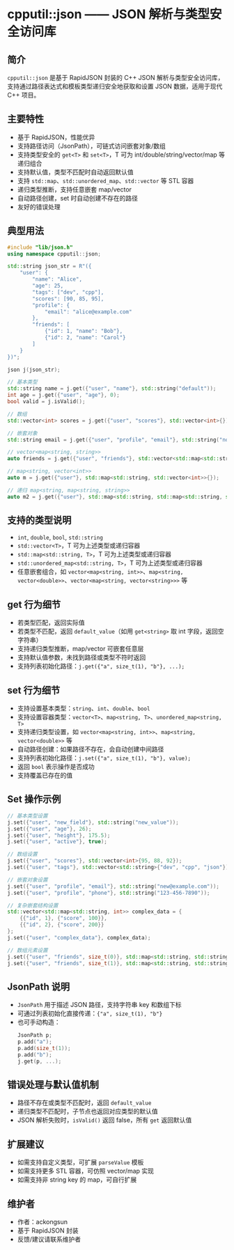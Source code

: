 # cpputil::json —— JSON 解析与类型安全访问库

## 简介

`cpputil::json` 是基于 RapidJSON 封装的 C++ JSON 解析与类型安全访问库，支持通过路径表达式和模板类型递归安全地获取和设置 JSON 数据，适用于现代 C++ 项目。

## 主要特性
- 基于 RapidJSON，性能优异
- 支持路径访问（JsonPath），可链式访问嵌套对象/数组
- 支持类型安全的 `get<T>` 和 `set<T>`，T 可为 int/double/string/vector/map 等递归组合
- 支持默认值，类型不匹配时自动返回默认值
- 支持 `std::map`、`std::unordered_map`、`std::vector` 等 STL 容器
- 递归类型推断，支持任意嵌套 map/vector
- 自动路径创建，set 时自动创建不存在的路径
- 友好的错误处理

## 典型用法

```cpp
#include "lib/json.h"
using namespace cpputil::json;

std::string json_str = R"({
    "user": {
        "name": "Alice",
        "age": 25,
        "tags": ["dev", "cpp"],
        "scores": [90, 85, 95],
        "profile": {
            "email": "alice@example.com"
        },
        "friends": [
            {"id": 1, "name": "Bob"},
            {"id": 2, "name": "Carol"}
        ]
    }
})";

json j(json_str);

// 基本类型
std::string name = j.get({"user", "name"}, std::string("default"));
int age = j.get({"user", "age"}, 0);
bool valid = j.isValid();

// 数组
std::vector<int> scores = j.get({"user", "scores"}, std::vector<int>{});

// 嵌套对象
std::string email = j.get({"user", "profile", "email"}, std::string("none"));

// vector<map<string, string>>
auto friends = j.get({"user", "friends"}, std::vector<std::map<std::string, std::string>>{});

// map<string, vector<int>>
auto m = j.get({"user"}, std::map<std::string, std::vector<int>>{});

// 递归 map<string, map<string, string>>
auto m2 = j.get({"user"}, std::map<std::string, std::map<std::string, std::string>>{});
```

## 支持的类型说明

- `int`, `double`, `bool`, `std::string`
- `std::vector<T>`，T 可为上述类型或递归容器
- `std::map<std::string, T>`，T 可为上述类型或递归容器
- `std::unordered_map<std::string, T>`，T 可为上述类型或递归容器
- 任意嵌套组合，如 `vector<map<string, int>>`、`map<string, vector<double>>`、`vector<map<string, vector<string>>>` 等

## get<T> 行为细节

- 若类型匹配，返回实际值
- 若类型不匹配，返回 `default_value`（如用 `get<string>` 取 int 字段，返回空字符串）
- 支持递归类型推断，map/vector 可嵌套任意层
- 支持默认值参数，未找到路径或类型不符时返回
- 支持列表初始化路径：`j.get({"a", size_t(1), "b"}, ...);`

## set<T> 行为细节

- 支持设置基本类型：`string`、`int`、`double`、`bool`
- 支持设置容器类型：`vector<T>`、`map<string, T>`、`unordered_map<string, T>`
- 支持递归类型设置，如 `vector<map<string, int>>`、`map<string, vector<double>>` 等
- 自动路径创建：如果路径不存在，会自动创建中间路径
- 支持列表初始化路径：`j.set({"a", size_t(1), "b"}, value);`
- 返回 `bool` 表示操作是否成功
- 支持覆盖已存在的值

## Set 操作示例

```cpp
// 基本类型设置
j.set({"user", "new_field"}, std::string("new_value"));
j.set({"user", "age"}, 26);
j.set({"user", "height"}, 175.5);
j.set({"user", "active"}, true);

// 数组设置
j.set({"user", "scores"}, std::vector<int>{95, 88, 92});
j.set({"user", "tags"}, std::vector<std::string>{"dev", "cpp", "json"});

// 嵌套对象设置
j.set({"user", "profile", "email"}, std::string("new@example.com"));
j.set({"user", "profile", "phone"}, std::string("123-456-7890"));

// 复杂嵌套结构设置
std::vector<std::map<std::string, int>> complex_data = {
    {{"id", 1}, {"score", 100}},
    {{"id", 2}, {"score", 200}}
};
j.set({"user", "complex_data"}, complex_data);

// 数组元素设置
j.set({"user", "friends", size_t(0)}, std::map<std::string, std::string>{{"name", "David"}});
j.set({"user", "friends", size_t(1)}, std::map<std::string, std::string>{{"name", "Eve"}});
```

## JsonPath 说明

- `JsonPath` 用于描述 JSON 路径，支持字符串 key 和数组下标
- 可通过列表初始化直接传递：`{"a", size_t(1), "b"}`
- 也可手动构造：
  ```cpp
  JsonPath p;
  p.add("a");
  p.add(size_t(1));
  p.add("b");
  j.get(p, ...);
  ```

## 错误处理与默认值机制

- 路径不存在或类型不匹配时，返回 `default_value`
- 递归类型不匹配时，子节点也返回对应类型的默认值
- JSON 解析失败时，`isValid()` 返回 false，所有 `get` 返回默认值

## 扩展建议

- 如需支持自定义类型，可扩展 `parseValue` 模板
- 如需支持更多 STL 容器，可仿照 vector/map 实现
- 如需支持非 string key 的 map，可自行扩展

## 维护者

- 作者：ackongsun
- 基于 RapidJSON 封装
- 反馈/建议请联系维护者 